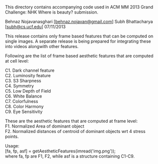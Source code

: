 This directory contains accompanying code used in ACM MM 2013 Grand Challenge:
NHK Where is beauty? submission.

Behnaz Nojavanasghari [behnaz.nojavan@gmail.com]
Subh Bhattacharya [subh@cs.ucf.edu]
07/11/2013

This release contains only frame based features that can be computed on single 
images. A separate release is being prepared for integrating these into videos
alongwith other features.

Following are the list of frame based  aesthetic features that are computed at 
cell level:

C1. Dark channel feature\
C2. Luminosity feature\
C3. S3 Sharpness\
C4. Symmetry\
C5. Low Depth of Field\
C6. White Balance\
C7. Colorfulness\
C8. Color Harmony\
C9. Eye Sensitivity

These are the aesthetic features that are computed at frame level:\
F1. Normalized Area of dominant object\
F2. Normalized distances of centroid of dominant objects wrt 4 stress points.

Usage:\
[fa, fp, asf] = getAestheticFeatures(imread('img.png'));\
where fa, fp are F1, F2, while asf is a structure containing C1-C9.
